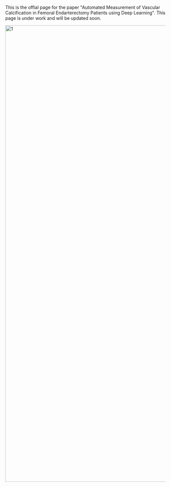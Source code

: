This is the offial page for the paper "Automated Measurement of Vascular Calcification in Femoral Endarterectomy Patients using Deep Learning". This page is under work and will be updated soon.

<img width="1432" alt="1" src="https://github.com/pip-alireza/DeepCalcScoring/assets/130691419/028751e0-1bea-47d8-b501-6f1fc8b1c54b">
